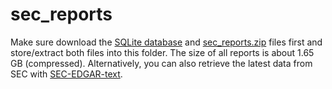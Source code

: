 # sec_reports

Make sure download the [SQLite database](link.database) and [sec_reports.zip](link.file) files first and store/extract both files into this folder. The size of all reports is about 1.65 GB (compressed). Alternatively, you can also retrieve the latest data from SEC with [SEC-EDGAR-text](https://github.com/alions7000/SEC-EDGAR-text).
